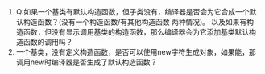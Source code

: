 1. Q:如果一个基类有默认构造函数，但子类没有，编译器是否会为它合成一个默认构造函数？(没有一个构造函数/有其他构造函数 两种情况)。 以及如果有构造函数，但没有显示调用基类的构造函数，那么编译器会为它添加基类默认构造函数的调用吗？
2.  一个基类，没有定义构造函数，是否可以使用new字符生成对象，如果能，那调用new时编译器是否生成了默认构造函数？